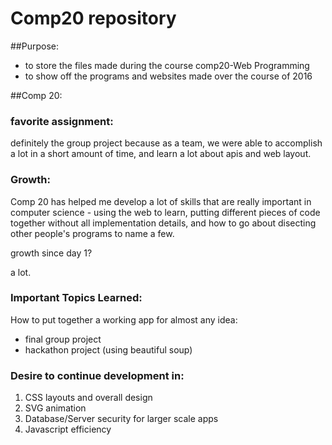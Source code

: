 # Comp20 repository

##Purpose:

* to store the files made during the course comp20-Web Programming
* to show off the programs and websites made over the course of 2016

##Comp 20:

### favorite assignment: 

definitely the group project because as a team, we were able to accomplish
a lot in a short amount of time, and learn a lot about apis and web layout.

### Growth:

Comp 20 has helped me develop a lot of skills that are really important
in computer science - using the web to learn, putting different pieces of
code together without all implementation details, and how to go about disecting 
other people's programs to name a few.

growth since day 1?

a lot.

### Important Topics Learned: 

How to put together a working app for almost any idea:
* final group project
* hackathon project (using beautiful soup)

### Desire to continue development in:

1. CSS layouts and overall design
2. SVG animation
3. Database/Server security for larger scale apps
4. Javascript efficiency
